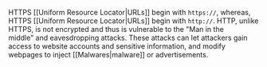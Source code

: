 HTTPS [[Uniform Resource Locator|URLs]] begin with `https://`, whereas, HTTPS [[Uniform Resource Locator|URLs]] begin with `http://`.
HTTP, unlike HTTPS, is not encrypted and thus is vulnerable to the "Man in the middle" and eavesdropping attacks. These attacks can let attackers gain access to website accounts and sensitive information, and modify webpages to inject [[Malwares|malware]] or advertisements.